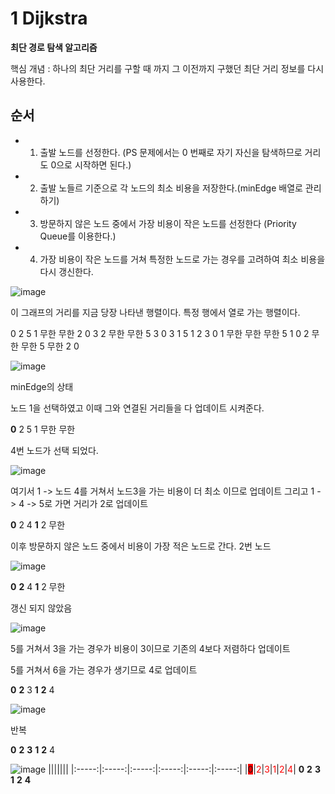 # 1 Dijkstra

**최단 경로 탐색 알고리즘**

핵심 개념 : 하나의 최단 거리를 구할 때 까지 그 이전까지 구했던 최단 거리 정보를 다시 사용한다.

## 순서

- 1. 출발 노드를 선정한다. (PS 문제에서는 0 번째로 자기 자신을 탐색하므로 거리도 0으로 시작하면 된다.)

- 2. 출발 노들르 기준으로 각 노드의 최소 비용을 저장한다.(minEdge 배열로 관리하기)

- 3. 방문하지 않은 노드 중에서 가장 비용이 작은 노드를 선정한다 (Priority Queue를 이용한다.)

- 4. 가장 비용이 작은 노드를 거쳐 특정한 노드로 가는 경우를 고려하여 최소 비용을 다시 갱신한다.

![image](https://user-images.githubusercontent.com/87481266/147853179-b588615f-7b8c-45db-875a-3a4ac6e2cfc6.png)

이 그래프의 거리를 지금 당장 나타낸 행렬이다.
특정 행에서 열로 가는 행렬이다.

0	2	5	1	무한	무한
2	0	3	2	무한	무한
5	3	0	3	1	5
1	2	3	0	1	무한
무한	무한	5
1	0	2
무한	무한	5	무한	2	0

![image](https://user-images.githubusercontent.com/87481266/147853219-2b773517-7e8e-465b-b3a5-8606d24fca2b.png)

minEdge의 상태

노드 1을 선택하였고 이때 그와 연결된 거리들을 다 업데이트 시켜준다.

**0**	2	5	1	무한	무한

4번 노드가 선택 되었다.

![image](https://user-images.githubusercontent.com/87481266/147853237-1580fdc9-27e9-4e33-b1e4-74158387589a.png)

여기서 1 -> 노드 4를 거쳐서 노드3을 가는 비용이 더 최소 이므로 업데이트
그리고 1 -> 4 -> 5로 가면 거리가 2로 업데이트

**0**	2	4	**1**	2	무한

이후 방문하지 않은 노드 중에서 비용이 가장 적은 노드로 간다. 2번 노드

![image](https://user-images.githubusercontent.com/87481266/147853314-36595953-a7cf-4346-9395-1af65cc57c08.png)


**0**	**2**	4	**1**	2	무한

갱신 되지 않았음

![image](https://user-images.githubusercontent.com/87481266/147853326-7be1af85-3950-4ffa-8f59-b72a83a44d33.png)

5를 거쳐서 3을 가는 경우가 비용이 3이므로 기존의 4보다 저렴하다 업데이트

5를 거쳐서 6을 가는 경우가 생기므로 4로 업데이트

**0**	**2**	3	**1**	**2**	4

![image](https://user-images.githubusercontent.com/87481266/147853359-c86463db-5d2f-412e-8979-a286a2b414ce.png)

반복

**0**	**2**	**3**	**1**	**2**	4

![image](https://user-images.githubusercontent.com/87481266/147853371-794e7071-4491-4c22-b5f5-3f3f8321b66c.png)
|||||||
|:-----:|:-----:|:-----:|:-----:|:-----:|:-----:|
|<span style="background-color:red">0</span>|<span style="color:red">2</span>|<span style="color:red">3</span>|<span style="color:red">1</span>|<span style="color:red">2</span>|<span style="color:red">4</span>|
**0**	**2**	**3**	**1**	**2**	**4**
